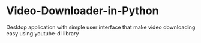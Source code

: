 # Video-Downloader-in-Python
Desktop application with simple user interface that make video downloading easy using youtube-dl library

